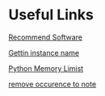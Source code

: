 # Useful Links
[Recommend Software](https://softwarerecs.stackexchange.com/)

[Gettin instance name](https://stackoverflow.com/questions/510972/getting-the-class-name-of-an-instance-in-python?rq=1)

[Python Memory Limist](https://stackoverflow.com/questions/855191/how-big-can-a-python-array-get)


[remove occurence to note](https://stackoverflow.com/questions/51518601/how-to-remove-every-occurrence-of-sub-list-from-list/51518663#51518663)
